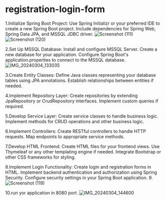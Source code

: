 # registration-login-form
1.Initialize Spring Boot Project:
Use Spring Initializr or your preferred IDE to create a new Spring Boot project.
Include dependencies for Spring Web, Spring Data JPA, and MSSQL JDBC driver.
![Screenshot (111)](https://github.com/Sona0202/springboot-registration-login-form/assets/130206732/5d867616-26c0-4c31-945b-d606ccc95f4e)
![Screenshot (120)](https://github.com/Sona0202/springboot-registration-login-form/assets/130206732/9c706762-ce89-453f-b914-04eb0b0e8429)


2.Set Up MSSQL Database:
Install and configure MSSQL Server.
Create a new database for your application.
Configure Spring Boot's application.properties  to connect to the MSSQL database.
![IMG_20240304_133035](https://github.com/Sona0202/springboot-registration-login-form/assets/130206732/6f502fa9-2aaa-4d89-8c54-e6341c9d7956)

3.Create Entity Classes:
Define Java classes representing your database tables using JPA annotations.
Establish relationships between entities if needed.

4.Implement Repository Layer:
Create repositories by extending JpaRepository or CrudRepository interfaces.
Implement custom queries if required.

5.Develop Service Layer:
Create service classes to handle business logic.
Implement methods for CRUD operations and other business logic.

6.Implement Controllers:
Create RESTful controllers to handle HTTP requests.
Map endpoints to appropriate service methods.

7.Develop HTML Frontend:
Create HTML files for your frontend views.
Use Thymeleaf or any other templating engine if needed.
Integrate Bootstrap or other CSS frameworks for styling.

8.Implement Login Functionality:
Create login and registration forms in HTML.
Implement backend authentication and authorization using Spring Security.
Configure security settings in your Spring Boot application.
9.![Screenshot (119)](https://github.com/Sona0202/springboot-registration-login-form/assets/130206732/4791d4e9-91ca-4cfd-b286-3fda7749adbb)

10.run yor application in 8080 port.
![IMG_20240304_144600](https://github.com/Sona0202/springboot-registration-login-form/assets/130206732/12fa6e18-7d18-4777-8746-5090fb766854)


